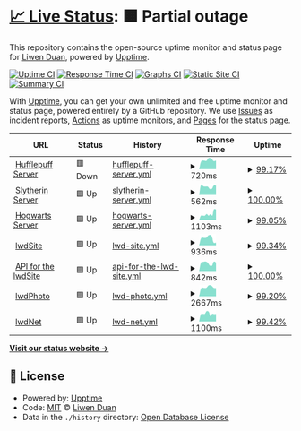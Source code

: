 # [📈 Live Status](https://status.liwenduan.com): <!--live status--> **🟧 Partial outage**

This repository contains the open-source uptime monitor and status page for [Liwen Duan](liwenduan.com), powered by [Upptime](https://github.com/upptime/upptime).

[![Uptime CI](https://github.com/lwdStudio/lwdStatus/workflows/Uptime%20CI/badge.svg)](https://github.com/lwdStudio/lwdStatus/actions?query=workflow%3A%22Uptime+CI%22)
[![Response Time CI](https://github.com/lwdStudio/lwdStatus/workflows/Response%20Time%20CI/badge.svg)](https://github.com/lwdStudio/lwdStatus/actions?query=workflow%3A%22Response+Time+CI%22)
[![Graphs CI](https://github.com/lwdStudio/lwdStatus/workflows/Graphs%20CI/badge.svg)](https://github.com/lwdStudio/lwdStatus/actions?query=workflow%3A%22Graphs+CI%22)
[![Static Site CI](https://github.com/lwdStudio/lwdStatus/workflows/Static%20Site%20CI/badge.svg)](https://github.com/lwdStudio/lwdStatus/actions?query=workflow%3A%22Static+Site+CI%22)
[![Summary CI](https://github.com/lwdStudio/lwdStatus/workflows/Summary%20CI/badge.svg)](https://github.com/lwdStudio/lwdStatus/actions?query=workflow%3A%22Summary+CI%22)

With [Upptime](https://upptime.js.org), you can get your own unlimited and free uptime monitor and status page, powered entirely by a GitHub repository. We use [Issues](https://github.com/lwdStudio/lwdStatus/issues) as incident reports, [Actions](https://github.com/lwdStudio/lwdStatus/actions) as uptime monitors, and [Pages](https://status.liwenduan.com) for the status page.

<!--start: status pages-->
<!-- This summary is generated by Upptime (https://github.com/upptime/upptime) -->
<!-- Do not edit this manually, your changes will be overwritten -->
<!-- prettier-ignore -->
| URL | Status | History | Response Time | Uptime |
| --- | ------ | ------- | ------------- | ------ |
| <img alt="" src="https://favicons.githubusercontent.com/hufflepuff.liwenduan.com" height="13"> [Hufflepuff Server](https://hufflepuff.liwenduan.com/check) | 🟥 Down | [hufflepuff-server.yml](https://github.com/lwdStudio/lwdStatus/commits/HEAD/history/hufflepuff-server.yml) | <details><summary><img alt="Response time graph" src="./graphs/hufflepuff-server/response-time-week.png" height="20"> 720ms</summary><br><a href="https://status.liwenduan.com/history/hufflepuff-server"><img alt="Response time 2882" src="https://img.shields.io/endpoint?url=https%3A%2F%2Fraw.githubusercontent.com%2FlwdStudio%2FlwdStatus%2FHEAD%2Fapi%2Fhufflepuff-server%2Fresponse-time.json"></a><br><a href="https://status.liwenduan.com/history/hufflepuff-server"><img alt="24-hour response time 676" src="https://img.shields.io/endpoint?url=https%3A%2F%2Fraw.githubusercontent.com%2FlwdStudio%2FlwdStatus%2FHEAD%2Fapi%2Fhufflepuff-server%2Fresponse-time-day.json"></a><br><a href="https://status.liwenduan.com/history/hufflepuff-server"><img alt="7-day response time 720" src="https://img.shields.io/endpoint?url=https%3A%2F%2Fraw.githubusercontent.com%2FlwdStudio%2FlwdStatus%2FHEAD%2Fapi%2Fhufflepuff-server%2Fresponse-time-week.json"></a><br><a href="https://status.liwenduan.com/history/hufflepuff-server"><img alt="30-day response time 2076" src="https://img.shields.io/endpoint?url=https%3A%2F%2Fraw.githubusercontent.com%2FlwdStudio%2FlwdStatus%2FHEAD%2Fapi%2Fhufflepuff-server%2Fresponse-time-month.json"></a><br><a href="https://status.liwenduan.com/history/hufflepuff-server"><img alt="1-year response time 2882" src="https://img.shields.io/endpoint?url=https%3A%2F%2Fraw.githubusercontent.com%2FlwdStudio%2FlwdStatus%2FHEAD%2Fapi%2Fhufflepuff-server%2Fresponse-time-year.json"></a></details> | <details><summary><a href="https://status.liwenduan.com/history/hufflepuff-server">99.17%</a></summary><a href="https://status.liwenduan.com/history/hufflepuff-server"><img alt="All-time uptime 99.72%" src="https://img.shields.io/endpoint?url=https%3A%2F%2Fraw.githubusercontent.com%2FlwdStudio%2FlwdStatus%2FHEAD%2Fapi%2Fhufflepuff-server%2Fuptime.json"></a><br><a href="https://status.liwenduan.com/history/hufflepuff-server"><img alt="24-hour uptime 94.17%" src="https://img.shields.io/endpoint?url=https%3A%2F%2Fraw.githubusercontent.com%2FlwdStudio%2FlwdStatus%2FHEAD%2Fapi%2Fhufflepuff-server%2Fuptime-day.json"></a><br><a href="https://status.liwenduan.com/history/hufflepuff-server"><img alt="7-day uptime 99.17%" src="https://img.shields.io/endpoint?url=https%3A%2F%2Fraw.githubusercontent.com%2FlwdStudio%2FlwdStatus%2FHEAD%2Fapi%2Fhufflepuff-server%2Fuptime-week.json"></a><br><a href="https://status.liwenduan.com/history/hufflepuff-server"><img alt="30-day uptime 99.69%" src="https://img.shields.io/endpoint?url=https%3A%2F%2Fraw.githubusercontent.com%2FlwdStudio%2FlwdStatus%2FHEAD%2Fapi%2Fhufflepuff-server%2Fuptime-month.json"></a><br><a href="https://status.liwenduan.com/history/hufflepuff-server"><img alt="1-year uptime 99.72%" src="https://img.shields.io/endpoint?url=https%3A%2F%2Fraw.githubusercontent.com%2FlwdStudio%2FlwdStatus%2FHEAD%2Fapi%2Fhufflepuff-server%2Fuptime-year.json"></a></details>
| <img alt="" src="https://favicons.githubusercontent.com/slytherin.liwenduan.com" height="13"> [Slytherin Server](https://slytherin.liwenduan.com/check) | 🟩 Up | [slytherin-server.yml](https://github.com/lwdStudio/lwdStatus/commits/HEAD/history/slytherin-server.yml) | <details><summary><img alt="Response time graph" src="./graphs/slytherin-server/response-time-week.png" height="20"> 562ms</summary><br><a href="https://status.liwenduan.com/history/slytherin-server"><img alt="Response time 1702" src="https://img.shields.io/endpoint?url=https%3A%2F%2Fraw.githubusercontent.com%2FlwdStudio%2FlwdStatus%2FHEAD%2Fapi%2Fslytherin-server%2Fresponse-time.json"></a><br><a href="https://status.liwenduan.com/history/slytherin-server"><img alt="24-hour response time 654" src="https://img.shields.io/endpoint?url=https%3A%2F%2Fraw.githubusercontent.com%2FlwdStudio%2FlwdStatus%2FHEAD%2Fapi%2Fslytherin-server%2Fresponse-time-day.json"></a><br><a href="https://status.liwenduan.com/history/slytherin-server"><img alt="7-day response time 562" src="https://img.shields.io/endpoint?url=https%3A%2F%2Fraw.githubusercontent.com%2FlwdStudio%2FlwdStatus%2FHEAD%2Fapi%2Fslytherin-server%2Fresponse-time-week.json"></a><br><a href="https://status.liwenduan.com/history/slytherin-server"><img alt="30-day response time 1130" src="https://img.shields.io/endpoint?url=https%3A%2F%2Fraw.githubusercontent.com%2FlwdStudio%2FlwdStatus%2FHEAD%2Fapi%2Fslytherin-server%2Fresponse-time-month.json"></a><br><a href="https://status.liwenduan.com/history/slytherin-server"><img alt="1-year response time 1702" src="https://img.shields.io/endpoint?url=https%3A%2F%2Fraw.githubusercontent.com%2FlwdStudio%2FlwdStatus%2FHEAD%2Fapi%2Fslytherin-server%2Fresponse-time-year.json"></a></details> | <details><summary><a href="https://status.liwenduan.com/history/slytherin-server">100.00%</a></summary><a href="https://status.liwenduan.com/history/slytherin-server"><img alt="All-time uptime 97.67%" src="https://img.shields.io/endpoint?url=https%3A%2F%2Fraw.githubusercontent.com%2FlwdStudio%2FlwdStatus%2FHEAD%2Fapi%2Fslytherin-server%2Fuptime.json"></a><br><a href="https://status.liwenduan.com/history/slytherin-server"><img alt="24-hour uptime 100.00%" src="https://img.shields.io/endpoint?url=https%3A%2F%2Fraw.githubusercontent.com%2FlwdStudio%2FlwdStatus%2FHEAD%2Fapi%2Fslytherin-server%2Fuptime-day.json"></a><br><a href="https://status.liwenduan.com/history/slytherin-server"><img alt="7-day uptime 100.00%" src="https://img.shields.io/endpoint?url=https%3A%2F%2Fraw.githubusercontent.com%2FlwdStudio%2FlwdStatus%2FHEAD%2Fapi%2Fslytherin-server%2Fuptime-week.json"></a><br><a href="https://status.liwenduan.com/history/slytherin-server"><img alt="30-day uptime 95.22%" src="https://img.shields.io/endpoint?url=https%3A%2F%2Fraw.githubusercontent.com%2FlwdStudio%2FlwdStatus%2FHEAD%2Fapi%2Fslytherin-server%2Fuptime-month.json"></a><br><a href="https://status.liwenduan.com/history/slytherin-server"><img alt="1-year uptime 97.67%" src="https://img.shields.io/endpoint?url=https%3A%2F%2Fraw.githubusercontent.com%2FlwdStudio%2FlwdStatus%2FHEAD%2Fapi%2Fslytherin-server%2Fuptime-year.json"></a></details>
| <img alt="" src="https://favicons.githubusercontent.com/hogwarts.liwenduan.com" height="13"> [Hogwarts Server](https://hogwarts.liwenduan.com/check) | 🟩 Up | [hogwarts-server.yml](https://github.com/lwdStudio/lwdStatus/commits/HEAD/history/hogwarts-server.yml) | <details><summary><img alt="Response time graph" src="./graphs/hogwarts-server/response-time-week.png" height="20"> 1103ms</summary><br><a href="https://status.liwenduan.com/history/hogwarts-server"><img alt="Response time 2706" src="https://img.shields.io/endpoint?url=https%3A%2F%2Fraw.githubusercontent.com%2FlwdStudio%2FlwdStatus%2FHEAD%2Fapi%2Fhogwarts-server%2Fresponse-time.json"></a><br><a href="https://status.liwenduan.com/history/hogwarts-server"><img alt="24-hour response time 1992" src="https://img.shields.io/endpoint?url=https%3A%2F%2Fraw.githubusercontent.com%2FlwdStudio%2FlwdStatus%2FHEAD%2Fapi%2Fhogwarts-server%2Fresponse-time-day.json"></a><br><a href="https://status.liwenduan.com/history/hogwarts-server"><img alt="7-day response time 1103" src="https://img.shields.io/endpoint?url=https%3A%2F%2Fraw.githubusercontent.com%2FlwdStudio%2FlwdStatus%2FHEAD%2Fapi%2Fhogwarts-server%2Fresponse-time-week.json"></a><br><a href="https://status.liwenduan.com/history/hogwarts-server"><img alt="30-day response time 2445" src="https://img.shields.io/endpoint?url=https%3A%2F%2Fraw.githubusercontent.com%2FlwdStudio%2FlwdStatus%2FHEAD%2Fapi%2Fhogwarts-server%2Fresponse-time-month.json"></a><br><a href="https://status.liwenduan.com/history/hogwarts-server"><img alt="1-year response time 2706" src="https://img.shields.io/endpoint?url=https%3A%2F%2Fraw.githubusercontent.com%2FlwdStudio%2FlwdStatus%2FHEAD%2Fapi%2Fhogwarts-server%2Fresponse-time-year.json"></a></details> | <details><summary><a href="https://status.liwenduan.com/history/hogwarts-server">99.05%</a></summary><a href="https://status.liwenduan.com/history/hogwarts-server"><img alt="All-time uptime 99.63%" src="https://img.shields.io/endpoint?url=https%3A%2F%2Fraw.githubusercontent.com%2FlwdStudio%2FlwdStatus%2FHEAD%2Fapi%2Fhogwarts-server%2Fuptime.json"></a><br><a href="https://status.liwenduan.com/history/hogwarts-server"><img alt="24-hour uptime 95.27%" src="https://img.shields.io/endpoint?url=https%3A%2F%2Fraw.githubusercontent.com%2FlwdStudio%2FlwdStatus%2FHEAD%2Fapi%2Fhogwarts-server%2Fuptime-day.json"></a><br><a href="https://status.liwenduan.com/history/hogwarts-server"><img alt="7-day uptime 99.05%" src="https://img.shields.io/endpoint?url=https%3A%2F%2Fraw.githubusercontent.com%2FlwdStudio%2FlwdStatus%2FHEAD%2Fapi%2Fhogwarts-server%2Fuptime-week.json"></a><br><a href="https://status.liwenduan.com/history/hogwarts-server"><img alt="30-day uptime 99.54%" src="https://img.shields.io/endpoint?url=https%3A%2F%2Fraw.githubusercontent.com%2FlwdStudio%2FlwdStatus%2FHEAD%2Fapi%2Fhogwarts-server%2Fuptime-month.json"></a><br><a href="https://status.liwenduan.com/history/hogwarts-server"><img alt="1-year uptime 99.63%" src="https://img.shields.io/endpoint?url=https%3A%2F%2Fraw.githubusercontent.com%2FlwdStudio%2FlwdStatus%2FHEAD%2Fapi%2Fhogwarts-server%2Fuptime-year.json"></a></details>
| <img alt="" src="https://favicons.githubusercontent.com/liwenduan.com" height="13"> [lwdSite](https://liwenduan.com) | 🟩 Up | [lwd-site.yml](https://github.com/lwdStudio/lwdStatus/commits/HEAD/history/lwd-site.yml) | <details><summary><img alt="Response time graph" src="./graphs/lwd-site/response-time-week.png" height="20"> 936ms</summary><br><a href="https://status.liwenduan.com/history/lwd-site"><img alt="Response time 1853" src="https://img.shields.io/endpoint?url=https%3A%2F%2Fraw.githubusercontent.com%2FlwdStudio%2FlwdStatus%2FHEAD%2Fapi%2Flwd-site%2Fresponse-time.json"></a><br><a href="https://status.liwenduan.com/history/lwd-site"><img alt="24-hour response time 565" src="https://img.shields.io/endpoint?url=https%3A%2F%2Fraw.githubusercontent.com%2FlwdStudio%2FlwdStatus%2FHEAD%2Fapi%2Flwd-site%2Fresponse-time-day.json"></a><br><a href="https://status.liwenduan.com/history/lwd-site"><img alt="7-day response time 936" src="https://img.shields.io/endpoint?url=https%3A%2F%2Fraw.githubusercontent.com%2FlwdStudio%2FlwdStatus%2FHEAD%2Fapi%2Flwd-site%2Fresponse-time-week.json"></a><br><a href="https://status.liwenduan.com/history/lwd-site"><img alt="30-day response time 1626" src="https://img.shields.io/endpoint?url=https%3A%2F%2Fraw.githubusercontent.com%2FlwdStudio%2FlwdStatus%2FHEAD%2Fapi%2Flwd-site%2Fresponse-time-month.json"></a><br><a href="https://status.liwenduan.com/history/lwd-site"><img alt="1-year response time 1853" src="https://img.shields.io/endpoint?url=https%3A%2F%2Fraw.githubusercontent.com%2FlwdStudio%2FlwdStatus%2FHEAD%2Fapi%2Flwd-site%2Fresponse-time-year.json"></a></details> | <details><summary><a href="https://status.liwenduan.com/history/lwd-site">99.34%</a></summary><a href="https://status.liwenduan.com/history/lwd-site"><img alt="All-time uptime 99.81%" src="https://img.shields.io/endpoint?url=https%3A%2F%2Fraw.githubusercontent.com%2FlwdStudio%2FlwdStatus%2FHEAD%2Fapi%2Flwd-site%2Fuptime.json"></a><br><a href="https://status.liwenduan.com/history/lwd-site"><img alt="24-hour uptime 95.37%" src="https://img.shields.io/endpoint?url=https%3A%2F%2Fraw.githubusercontent.com%2FlwdStudio%2FlwdStatus%2FHEAD%2Fapi%2Flwd-site%2Fuptime-day.json"></a><br><a href="https://status.liwenduan.com/history/lwd-site"><img alt="7-day uptime 99.34%" src="https://img.shields.io/endpoint?url=https%3A%2F%2Fraw.githubusercontent.com%2FlwdStudio%2FlwdStatus%2FHEAD%2Fapi%2Flwd-site%2Fuptime-week.json"></a><br><a href="https://status.liwenduan.com/history/lwd-site"><img alt="30-day uptime 99.71%" src="https://img.shields.io/endpoint?url=https%3A%2F%2Fraw.githubusercontent.com%2FlwdStudio%2FlwdStatus%2FHEAD%2Fapi%2Flwd-site%2Fuptime-month.json"></a><br><a href="https://status.liwenduan.com/history/lwd-site"><img alt="1-year uptime 99.81%" src="https://img.shields.io/endpoint?url=https%3A%2F%2Fraw.githubusercontent.com%2FlwdStudio%2FlwdStatus%2FHEAD%2Fapi%2Flwd-site%2Fuptime-year.json"></a></details>
| <img alt="" src="https://favicons.githubusercontent.com/api.lwdstudio.com" height="13"> [API for the lwdSite](https://api.lwdstudio.com/lwd-site) | 🟩 Up | [api-for-the-lwd-site.yml](https://github.com/lwdStudio/lwdStatus/commits/HEAD/history/api-for-the-lwd-site.yml) | <details><summary><img alt="Response time graph" src="./graphs/api-for-the-lwd-site/response-time-week.png" height="20"> 842ms</summary><br><a href="https://status.liwenduan.com/history/api-for-the-lwd-site"><img alt="Response time 821" src="https://img.shields.io/endpoint?url=https%3A%2F%2Fraw.githubusercontent.com%2FlwdStudio%2FlwdStatus%2FHEAD%2Fapi%2Fapi-for-the-lwd-site%2Fresponse-time.json"></a><br><a href="https://status.liwenduan.com/history/api-for-the-lwd-site"><img alt="24-hour response time 908" src="https://img.shields.io/endpoint?url=https%3A%2F%2Fraw.githubusercontent.com%2FlwdStudio%2FlwdStatus%2FHEAD%2Fapi%2Fapi-for-the-lwd-site%2Fresponse-time-day.json"></a><br><a href="https://status.liwenduan.com/history/api-for-the-lwd-site"><img alt="7-day response time 842" src="https://img.shields.io/endpoint?url=https%3A%2F%2Fraw.githubusercontent.com%2FlwdStudio%2FlwdStatus%2FHEAD%2Fapi%2Fapi-for-the-lwd-site%2Fresponse-time-week.json"></a><br><a href="https://status.liwenduan.com/history/api-for-the-lwd-site"><img alt="30-day response time 762" src="https://img.shields.io/endpoint?url=https%3A%2F%2Fraw.githubusercontent.com%2FlwdStudio%2FlwdStatus%2FHEAD%2Fapi%2Fapi-for-the-lwd-site%2Fresponse-time-month.json"></a><br><a href="https://status.liwenduan.com/history/api-for-the-lwd-site"><img alt="1-year response time 821" src="https://img.shields.io/endpoint?url=https%3A%2F%2Fraw.githubusercontent.com%2FlwdStudio%2FlwdStatus%2FHEAD%2Fapi%2Fapi-for-the-lwd-site%2Fresponse-time-year.json"></a></details> | <details><summary><a href="https://status.liwenduan.com/history/api-for-the-lwd-site">100.00%</a></summary><a href="https://status.liwenduan.com/history/api-for-the-lwd-site"><img alt="All-time uptime 97.61%" src="https://img.shields.io/endpoint?url=https%3A%2F%2Fraw.githubusercontent.com%2FlwdStudio%2FlwdStatus%2FHEAD%2Fapi%2Fapi-for-the-lwd-site%2Fuptime.json"></a><br><a href="https://status.liwenduan.com/history/api-for-the-lwd-site"><img alt="24-hour uptime 100.00%" src="https://img.shields.io/endpoint?url=https%3A%2F%2Fraw.githubusercontent.com%2FlwdStudio%2FlwdStatus%2FHEAD%2Fapi%2Fapi-for-the-lwd-site%2Fuptime-day.json"></a><br><a href="https://status.liwenduan.com/history/api-for-the-lwd-site"><img alt="7-day uptime 100.00%" src="https://img.shields.io/endpoint?url=https%3A%2F%2Fraw.githubusercontent.com%2FlwdStudio%2FlwdStatus%2FHEAD%2Fapi%2Fapi-for-the-lwd-site%2Fuptime-week.json"></a><br><a href="https://status.liwenduan.com/history/api-for-the-lwd-site"><img alt="30-day uptime 95.32%" src="https://img.shields.io/endpoint?url=https%3A%2F%2Fraw.githubusercontent.com%2FlwdStudio%2FlwdStatus%2FHEAD%2Fapi%2Fapi-for-the-lwd-site%2Fuptime-month.json"></a><br><a href="https://status.liwenduan.com/history/api-for-the-lwd-site"><img alt="1-year uptime 97.61%" src="https://img.shields.io/endpoint?url=https%3A%2F%2Fraw.githubusercontent.com%2FlwdStudio%2FlwdStatus%2FHEAD%2Fapi%2Fapi-for-the-lwd-site%2Fuptime-year.json"></a></details>
| <img alt="" src="https://favicons.githubusercontent.com/photo.liwenduan.com" height="13"> [lwdPhoto](https://photo.liwenduan.com) | 🟩 Up | [lwd-photo.yml](https://github.com/lwdStudio/lwdStatus/commits/HEAD/history/lwd-photo.yml) | <details><summary><img alt="Response time graph" src="./graphs/lwd-photo/response-time-week.png" height="20"> 2667ms</summary><br><a href="https://status.liwenduan.com/history/lwd-photo"><img alt="Response time 1002" src="https://img.shields.io/endpoint?url=https%3A%2F%2Fraw.githubusercontent.com%2FlwdStudio%2FlwdStatus%2FHEAD%2Fapi%2Flwd-photo%2Fresponse-time.json"></a><br><a href="https://status.liwenduan.com/history/lwd-photo"><img alt="24-hour response time 8469" src="https://img.shields.io/endpoint?url=https%3A%2F%2Fraw.githubusercontent.com%2FlwdStudio%2FlwdStatus%2FHEAD%2Fapi%2Flwd-photo%2Fresponse-time-day.json"></a><br><a href="https://status.liwenduan.com/history/lwd-photo"><img alt="7-day response time 2667" src="https://img.shields.io/endpoint?url=https%3A%2F%2Fraw.githubusercontent.com%2FlwdStudio%2FlwdStatus%2FHEAD%2Fapi%2Flwd-photo%2Fresponse-time-week.json"></a><br><a href="https://status.liwenduan.com/history/lwd-photo"><img alt="30-day response time 1553" src="https://img.shields.io/endpoint?url=https%3A%2F%2Fraw.githubusercontent.com%2FlwdStudio%2FlwdStatus%2FHEAD%2Fapi%2Flwd-photo%2Fresponse-time-month.json"></a><br><a href="https://status.liwenduan.com/history/lwd-photo"><img alt="1-year response time 1002" src="https://img.shields.io/endpoint?url=https%3A%2F%2Fraw.githubusercontent.com%2FlwdStudio%2FlwdStatus%2FHEAD%2Fapi%2Flwd-photo%2Fresponse-time-year.json"></a></details> | <details><summary><a href="https://status.liwenduan.com/history/lwd-photo">99.20%</a></summary><a href="https://status.liwenduan.com/history/lwd-photo"><img alt="All-time uptime 99.92%" src="https://img.shields.io/endpoint?url=https%3A%2F%2Fraw.githubusercontent.com%2FlwdStudio%2FlwdStatus%2FHEAD%2Fapi%2Flwd-photo%2Fuptime.json"></a><br><a href="https://status.liwenduan.com/history/lwd-photo"><img alt="24-hour uptime 94.43%" src="https://img.shields.io/endpoint?url=https%3A%2F%2Fraw.githubusercontent.com%2FlwdStudio%2FlwdStatus%2FHEAD%2Fapi%2Flwd-photo%2Fuptime-day.json"></a><br><a href="https://status.liwenduan.com/history/lwd-photo"><img alt="7-day uptime 99.20%" src="https://img.shields.io/endpoint?url=https%3A%2F%2Fraw.githubusercontent.com%2FlwdStudio%2FlwdStatus%2FHEAD%2Fapi%2Flwd-photo%2Fuptime-week.json"></a><br><a href="https://status.liwenduan.com/history/lwd-photo"><img alt="30-day uptime 99.82%" src="https://img.shields.io/endpoint?url=https%3A%2F%2Fraw.githubusercontent.com%2FlwdStudio%2FlwdStatus%2FHEAD%2Fapi%2Flwd-photo%2Fuptime-month.json"></a><br><a href="https://status.liwenduan.com/history/lwd-photo"><img alt="1-year uptime 99.92%" src="https://img.shields.io/endpoint?url=https%3A%2F%2Fraw.githubusercontent.com%2FlwdStudio%2FlwdStatus%2FHEAD%2Fapi%2Flwd-photo%2Fuptime-year.json"></a></details>
| <img alt="" src="https://favicons.githubusercontent.com/wifi.liwenduan.com" height="13"> [lwdNet](https://wifi.liwenduan.com:8443) | 🟩 Up | [lwd-net.yml](https://github.com/lwdStudio/lwdStatus/commits/HEAD/history/lwd-net.yml) | <details><summary><img alt="Response time graph" src="./graphs/lwd-net/response-time-week.png" height="20"> 1100ms</summary><br><a href="https://status.liwenduan.com/history/lwd-net"><img alt="Response time 980" src="https://img.shields.io/endpoint?url=https%3A%2F%2Fraw.githubusercontent.com%2FlwdStudio%2FlwdStatus%2FHEAD%2Fapi%2Flwd-net%2Fresponse-time.json"></a><br><a href="https://status.liwenduan.com/history/lwd-net"><img alt="24-hour response time 1100" src="https://img.shields.io/endpoint?url=https%3A%2F%2Fraw.githubusercontent.com%2FlwdStudio%2FlwdStatus%2FHEAD%2Fapi%2Flwd-net%2Fresponse-time-day.json"></a><br><a href="https://status.liwenduan.com/history/lwd-net"><img alt="7-day response time 1100" src="https://img.shields.io/endpoint?url=https%3A%2F%2Fraw.githubusercontent.com%2FlwdStudio%2FlwdStatus%2FHEAD%2Fapi%2Flwd-net%2Fresponse-time-week.json"></a><br><a href="https://status.liwenduan.com/history/lwd-net"><img alt="30-day response time 1117" src="https://img.shields.io/endpoint?url=https%3A%2F%2Fraw.githubusercontent.com%2FlwdStudio%2FlwdStatus%2FHEAD%2Fapi%2Flwd-net%2Fresponse-time-month.json"></a><br><a href="https://status.liwenduan.com/history/lwd-net"><img alt="1-year response time 980" src="https://img.shields.io/endpoint?url=https%3A%2F%2Fraw.githubusercontent.com%2FlwdStudio%2FlwdStatus%2FHEAD%2Fapi%2Flwd-net%2Fresponse-time-year.json"></a></details> | <details><summary><a href="https://status.liwenduan.com/history/lwd-net">99.42%</a></summary><a href="https://status.liwenduan.com/history/lwd-net"><img alt="All-time uptime 99.79%" src="https://img.shields.io/endpoint?url=https%3A%2F%2Fraw.githubusercontent.com%2FlwdStudio%2FlwdStatus%2FHEAD%2Fapi%2Flwd-net%2Fuptime.json"></a><br><a href="https://status.liwenduan.com/history/lwd-net"><img alt="24-hour uptime 97.56%" src="https://img.shields.io/endpoint?url=https%3A%2F%2Fraw.githubusercontent.com%2FlwdStudio%2FlwdStatus%2FHEAD%2Fapi%2Flwd-net%2Fuptime-day.json"></a><br><a href="https://status.liwenduan.com/history/lwd-net"><img alt="7-day uptime 99.42%" src="https://img.shields.io/endpoint?url=https%3A%2F%2Fraw.githubusercontent.com%2FlwdStudio%2FlwdStatus%2FHEAD%2Fapi%2Flwd-net%2Fuptime-week.json"></a><br><a href="https://status.liwenduan.com/history/lwd-net"><img alt="30-day uptime 99.56%" src="https://img.shields.io/endpoint?url=https%3A%2F%2Fraw.githubusercontent.com%2FlwdStudio%2FlwdStatus%2FHEAD%2Fapi%2Flwd-net%2Fuptime-month.json"></a><br><a href="https://status.liwenduan.com/history/lwd-net"><img alt="1-year uptime 99.79%" src="https://img.shields.io/endpoint?url=https%3A%2F%2Fraw.githubusercontent.com%2FlwdStudio%2FlwdStatus%2FHEAD%2Fapi%2Flwd-net%2Fuptime-year.json"></a></details>

<!--end: status pages-->

[**Visit our status website →**](https://status.liwenduan.com)

## 📄 License

- Powered by: [Upptime](https://github.com/upptime/upptime)
- Code: [MIT](./LICENSE) © [Liwen Duan](liwenduan.com)
- Data in the `./history` directory: [Open Database License](https://opendatacommons.org/licenses/odbl/1-0/)
